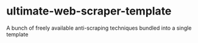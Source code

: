 # ultimate-web-scraper-template
A bunch of freely available anti-scraping techniques bundled into a single template
